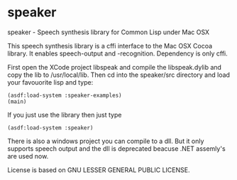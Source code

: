 # speaker
speaker - Speech synthesis library for Common Lisp under Mac OSX

This speech synthesis library is a cffi interface to the Mac OSX Cocoa library. It enables speech-output and -recognition. 
Dependency is only cffi.

First open the XCode project libspeak and compile the libspeak.dylib and copy the lib to /usr/local/lib.
Then cd into the speaker/src directory and load your favouorite lisp and type:

    (asdf:load-system :speaker-examples)
    (main)

If you just use the library then just type

    (asdf:load-system :speaker)
    
There is also a windows project you can compile to a dll.
But it only supports speech output and the dll is deprecated beacuse .NET assemly's are used now.    
    
License is based on GNU LESSER GENERAL PUBLIC LICENSE.
